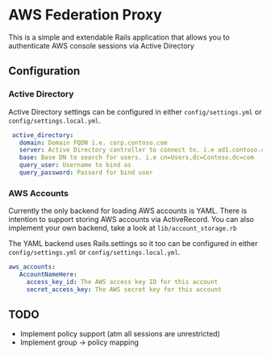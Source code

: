 AWS Federation Proxy
====================

This is a simple and extendable Rails application that allows you to authenticate AWS console sessions via Active Directory

Configuration
-------------

### Active Directory

Active Directory settings can be configured in either `config/settings.yml` or `config/settings.local.yml`.

```yaml
 active_directory:
   domain: Domain FQDN i.e. corp.contoso.com
   server: Active Directory controller to connect to. i.e ad1.contoso.com
   base: Base DN to search for users. i.e cn=Users,dc=Contoso,dc=com
   query_user: Username to bind as
   query_password: Passord for bind user
```

### AWS Accounts

Currently the only backend for loading AWS accounts is YAML.
There is intention to support storing AWS accounts via ActiveRecord.
You can also implement your own backend, take a look at `lib/account_storage.rb`

The YAML backend uses Rails.settings so it too can be configured in either `config/settings.yml` or `config/settings.local.yml`.

```yaml
aws_accounts:
   AccountNameHere:
     access_key_id: The AWS access key ID for this account
     secret_access_key: The AWS secret key for this account
```

TODO
----

* Implement policy support (atm all sessions are unrestricted)
* Implement group -> policy mapping
